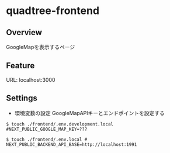 # quadtree-frontend

## Overview
GoogleMapを表示するページ

## Feature
URL: localhost:3000

## Settings
- 環境変数の設定
GoogleMapAPIキーとエンドポイントを設定する
```
$ touch ./frontend/.env.development.local #NEXT_PUBLIC_GOOGLE_MAP_KEY=???

$ touch ./frontend/.env.local # NEXT_PUBLIC_BACKEND_API_BASE=http://localhost:1991
```